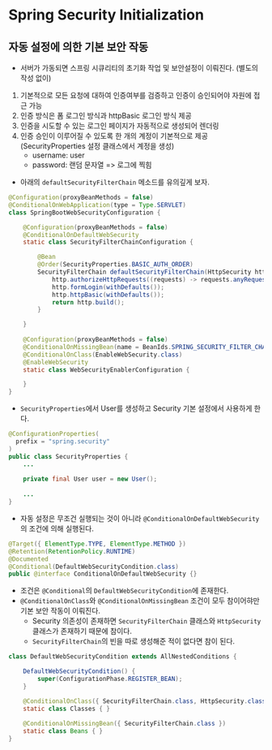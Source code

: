 # Spring Security Initialization

## 자동 설정에 의한 기본 보안 작동

- 서버가 가동되면 스프링 시큐리티의 초기화 작업 및 보안설정이 이뤄진다. (별도의 작성 없이)

1. 기본적으로 모든 요청에 대하여 인증여부를 검증하고 인증이 승인되어야 자원에 접근 가능
2. 인증 방식은 폼 로그인 방식과 httpBasic 로그인 방식 제공
3. 인증을 시도할 수 있는 로그인 페이지가 자동적으로 생성되어 렌더링
4. 인증 승인이 이루어질 수 있도록 한 개의 계정이 기본적으로 제공 (SecurityProperties 설정 클래스에서 계정을 생성)
   - username: user
   - password: 랜덤 문자열 => 로그에 찍힘

- 아래의 `defaultSecurityFilterChain` 메소드를 유의깊게 보자.

```java
@Configuration(proxyBeanMethods = false)
@ConditionalOnWebApplication(type = Type.SERVLET)
class SpringBootWebSecurityConfiguration {

	@Configuration(proxyBeanMethods = false)
	@ConditionalOnDefaultWebSecurity
	static class SecurityFilterChainConfiguration {

		@Bean
		@Order(SecurityProperties.BASIC_AUTH_ORDER)
		SecurityFilterChain defaultSecurityFilterChain(HttpSecurity http) throws Exception {
			http.authorizeHttpRequests((requests) -> requests.anyRequest().authenticated());
			http.formLogin(withDefaults());
			http.httpBasic(withDefaults());
			return http.build();
		}

	}
	
	@Configuration(proxyBeanMethods = false)
	@ConditionalOnMissingBean(name = BeanIds.SPRING_SECURITY_FILTER_CHAIN)
	@ConditionalOnClass(EnableWebSecurity.class)
	@EnableWebSecurity
	static class WebSecurityEnablerConfiguration {

	}
}
```

- `SecurityProperties`에서 User를 생성하고 Security 기본 설정에서 사용하게 한다.

```java
@ConfigurationProperties(
  prefix = "spring.security"
)
public class SecurityProperties {
    ...
    
    private final User user = new User();
    
    ...
}
```

- 자동 설정은 무조건 실행되는 것이 아니라 `@ConditionalOnDefaultWebSecurity`의 조건에 의해 실행된다.

```java
@Target({ ElementType.TYPE, ElementType.METHOD })
@Retention(RetentionPolicy.RUNTIME)
@Documented
@Conditional(DefaultWebSecurityCondition.class)
public @interface ConditionalOnDefaultWebSecurity {}
```

- 조건은 `@Conditional`의 `DefaultWebSecurityCondition`에 존재한다.
- `@ConditionalOnClass`와 `@ConditionalOnMissingBean` 조건이 모두 참이어햐만 기본 보안 작동이 이뤄진다.
  - Security 의존성이 존재하면 `SecurityFilterChain` 클래스와 `HttpSecurity` 클래스가 존재하기 때문에 참이다.
  - `SecurityFilterChain`의 빈을 따로 생성해준 적이 없다면 참이 된다.

```java
class DefaultWebSecurityCondition extends AllNestedConditions {

	DefaultWebSecurityCondition() {
		super(ConfigurationPhase.REGISTER_BEAN);
	}

	@ConditionalOnClass({ SecurityFilterChain.class, HttpSecurity.class })
	static class Classes { }
	
	@ConditionalOnMissingBean({ SecurityFilterChain.class })
	static class Beans { }
}
```
